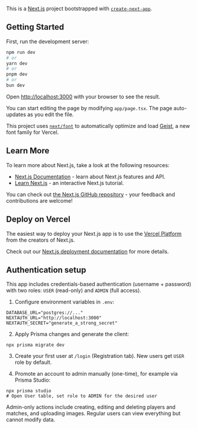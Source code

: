 This is a [Next.js](https://nextjs.org) project bootstrapped with [`create-next-app`](https://nextjs.org/docs/app/api-reference/cli/create-next-app).

## Getting Started

First, run the development server:

```bash
npm run dev
# or
yarn dev
# or
pnpm dev
# or
bun dev
```

Open [http://localhost:3000](http://localhost:3000) with your browser to see the result.

You can start editing the page by modifying `app/page.tsx`. The page auto-updates as you edit the file.

This project uses [`next/font`](https://nextjs.org/docs/app/building-your-application/optimizing/fonts) to automatically optimize and load [Geist](https://vercel.com/font), a new font family for Vercel.

## Learn More

To learn more about Next.js, take a look at the following resources:

- [Next.js Documentation](https://nextjs.org/docs) - learn about Next.js features and API.
- [Learn Next.js](https://nextjs.org/learn) - an interactive Next.js tutorial.

You can check out [the Next.js GitHub repository](https://github.com/vercel/next.js) - your feedback and contributions are welcome!

## Deploy on Vercel

The easiest way to deploy your Next.js app is to use the [Vercel Platform](https://vercel.com/new?utm_medium=default-template&filter=next.js&utm_source=create-next-app&utm_campaign=create-next-app-readme) from the creators of Next.js.

Check out our [Next.js deployment documentation](https://nextjs.org/docs/app/building-your-application/deploying) for more details.

## Authentication setup

This app includes credentials-based authentication (username + password) with two roles: `USER` (read-only) and `ADMIN` (full access).

1. Configure environment variables in `.env`:

```
DATABASE_URL="postgres://..."
NEXTAUTH_URL="http://localhost:3000"
NEXTAUTH_SECRET="generate_a_strong_secret"
```

2. Apply Prisma changes and generate the client:

```
npx prisma migrate dev
```

3. Create your first user at `/login` (Registration tab). New users get `USER` role by default.

4. Promote an account to admin manually (one-time), for example via Prisma Studio:

```
npx prisma studio
# Open User table, set role to ADMIN for the desired user
```

Admin-only actions include creating, editing and deleting players and matches, and uploading images. Regular users can view everything but cannot modify data.
